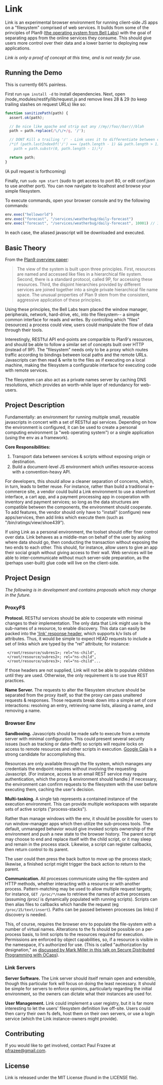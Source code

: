 Link
====

Link is an experimental browser environment for running client-side JS apps on a
"filesystem" comprised of web services. It builds from some of the principles of Plan9
([the operating system from Bell Labs](http://plan9.bell-labs.com/plan9/)) with the
goal of separating apps from the online services they consume. This should give users more control
over their data and a lower barrier to deploying new applications.

*Link is only a proof of concept at this time, and is not ready for use.*

## Running the Demo

This is currently 66% painless.

First run ```npm install -d``` to install dependencies. Next, open /node_modules/restify/lib/request.js
and remove lines 28 & 29 (to keep trailing slashes on request URLs) like so:

```javascript
function sanitizePath(path) {
  assert.ok(path);

  // Be nice like apache and strip out any //my//foo//bar///blah
  path = path.replace(/\/\/+/g, '/');

  // DONT Kill a trailing '/' - Link uses it to differentiate between collections and elements
  /*if (path.lastIndexOf('/') === (path.length - 1) && path.length > 1)
    path = path.substr(0, path.length - 1);*/

  return path;
}
```

(A pull request is forthcoming)

Finally, run ```sudo npm start``` (sudo to get access to port 80, or edit conf.json to use another port).
You can now navigate to localhost and browse your simple filesystem.

To execute commands, open your browser console and try the following commands:

```javascript
env.exec("helloworld")
env.exec("forecast", "/services/weatherbug/daily-forecast")
env.exec("forecast", "/services/weatherbug/daily-forecast", 10001) // 10001 = any zipcode you like
```

In each case, the aliased javascript will be downloaded and executed.

## Basic Theory

From the [Plan9 overview paper](http://plan9.bell-labs.com/sys/doc/9.html):

 > The view of the system is built upon three principles. First, resources are named and accessed like
 > files in a hierarchical file system. Second, there is a standard protocol, called 9P, for accessing
 > these resources. Third, the disjoint hierarchies provided by different services are joined together
 > into a single private hierarchical file name space. The unusual properties of Plan 9 stem from the
 > consistent, aggressive application of these principles.
 
Using these principles, the Bell Labs team placed the window manager, peripherals, network, hard-drive,
etc, into the filesystem-- a simple common interface for reads and writes. By controlling which "files"
(resources) a process could view, users could manipulate the flow of data through their tools.

Interestingly, RESTful API end-points are comparible to Plan9's resources, and should be able to follow
a similar set of concepts built over HTTP (instead of 9P). The "filesystem" needs only to be a proxy which
routes traffic according to bindings between local paths and the remote URLs. Javascripts can then read
& write to the files as if executing on a local machine, making the filesystem a configurable interface for
executing code with remote services.

The filesystem can also act as a private names server by caching DNS resolutions, which provides an
worth-while layer of redundancy for web-users.

## Project Description

Fundamentally: an environment for running multiple small, reusable javascripts in concert with a set of RESTful
api services. Depending on how the environment is configured, it can be used to create a personal computing
environment (a "web operating system") or a single application (using the env as a framework).

**Core Responsibilities:**

 1. Transport data between services & scripts without exposing origin or destination.
 2. Build a document-level JS environment which unifies resource-access with a convention-heavy API.

For developers, this should allow a cleaner separation of concerns, which, in turn, leads to better reuse. For
instance, rather than build a traditional e-commerce site, a vendor could build a Link environment to use a
storefront interface, a cart app, and a payment processing app in cooperation with inventory and payment
services; so long as the data structures are compatible between the components, the environment should
cooperate. To add features, the vendor should only have to "install" (configure) new apps/services,
then add links which execute them (such as "/bin/ratings/view/shoe439").

If using Link as a personal environment, the toolset should offer finer control over data. Link behaves as
a middle-man on behalf of the user by asking where data should go, then conducting the transaction without
exposing the two ends to each other. This should, for instance, allow users to give an app their social graph
without giving access to their wall. Web services will be able to inter-communicate without much
server-side preparation, as the (perhaps user-built) glue code will live on the client-side.

## Project Design

*The following is in development and contains proposals which may change in the future.*

### ProxyFS

**Protocol.** RESTful services should be able to cooperate with minimal changes to their implementation.
The only data that Link might use is the sub-names of a resource, to enable discovery. This data can
easily be packed into the ['link' response header](http://tools.ietf.org/html/rfc5988), which supports
k/v lists of attributes. Thus, it would be simple to expect HEAD requests to include a set of links which
are typed by the "rel" attribute; for instance:

```
 </root/resource/subres1>; rel="ns-child",
 </root/resource/subres2>; rel="ns-child",
 </root/resource/subres3>; rel="ns-child"...
```

If those headers are not supplied, Link will not be able to populate children until they are used. Otherwise,
the only requirement is to use true REST practices.

**Name Server.** The requests to alter the filesystem structure should be separated from the proxy
itself, so that the proxy can pass unaltered requests & responses. Those requests break down into a simple
set of core interactions: resolving an entry, retrieving name lists, aliasing a name, and removing a name.

### Browser Env

**Sandboxing.** Javascripts should be made safe to execute from a remote server with minimal
configuration. This could present several security issues (such as tracking or data-theft) so scripts
will require locks on access to remote resources and other scripts in execution. [Google Caja](http://code.google.com/p/google-caja/)
is a strong candidate for accomplishing this.

Resources are only available through the file system, which manages any credentials the endpoint
requires without involving the requesting Javascript. (For instance, access to an email REST service may
require authentication, which the proxy & environment should handle.) If necessary, the environment can
confirm requests to the filesystem with the user before executing them, caching the user's decision.

**Multi-tasking.** A single tab represents a contained instance of the execution environment.
This can provide multiple workspaces with separate sets of active scripts ("process-stacks").

Rather than manage windows with the env, it should be possible for users to run window-manager
apps which then utilize the sub-process tools. The default, unmanaged behavior would give invoked scripts
ownership of the environment and push a new state to the browser history. The parent script may choose
to end and replace itself with the child script, or it may sleep and remain in the process stack. Likewise, a
script can register callbacks, then return control to its parent.

The user could then press the back button to move up the process stack; likewise, a finished script might trigger
the back action to return to the parent.

**Communication.** All processes communicate using the file-system and HTTP methods, whether interacting
with a resource or with another process. Pattern-matching may be used to allow multiple request targets; for
instance, ```GET /proc/*/name``` to retrieve the names of active processes (assuming /proc/ is dynamically
populated with running scripts). Scripts can then alias files to callbacks which handle the request (eg
```/proc/15/text/insert```). Paths can be passed between processes (as links) if discovery is needed.

This, of course, requires the browser env to populate the file-system with a number of virtual names. Alterations
to the fs should be possible on a per-process basis, to limit scripts to the resources required for execution.
Permissions are enforced by object capabilities, so, if a resource is visible in the namespace, it's authorized
for use. (This is called "authorization by designation," as [discussed by Mark Miller in this talk on Secure
Distributed Programming with OCaps](http://www.youtube.com/watch?v=w9hHHvhZ_HY&feature=related)).

### Link Servers

**Server Software.** The Link server should itself remain open and extensible, though this particular fork
will focus on doing the least necessary. It should be simple for servers to enforce opinions, particularly
regarding the initial environment, so the owners can dictate what their instances are used for.

**User Management.** Link could implement a user registry, but it is far more interesting to let the
users' filesystem definition live off-site. Users could then carry their own fs defs, host them on their own
servers, or use a login service (which the Link instance-owners might provide).

## Contributing

If you would like to get involved, contact Paul Frazee at pfrazee@gmail.com.

## License

Link is released under the MIT License (found in the LICENSE file).